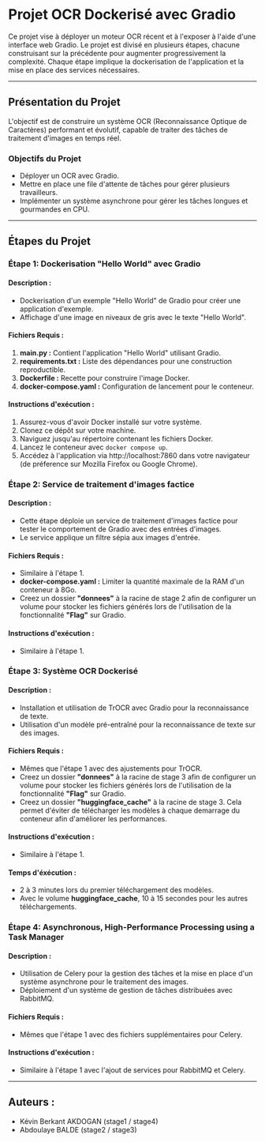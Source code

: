 # Projet OCR Dockerisé avec Gradio

Ce projet vise à déployer un moteur OCR récent et à l'exposer à l'aide d'une interface web Gradio. Le projet est divisé en plusieurs étapes, chacune construisant sur la précédente pour augmenter progressivement la complexité. Chaque étape implique la dockerisation de l'application et la mise en place des services nécessaires.

---

## Présentation du Projet

L'objectif est de construire un système OCR (Reconnaissance Optique de Caractères) performant et évolutif, capable de traiter des tâches de traitement d'images en temps réel.

### Objectifs du Projet

- Déployer un OCR avec Gradio.
- Mettre en place une file d'attente de tâches pour gérer plusieurs travailleurs.
- Implémenter un système asynchrone pour gérer les tâches longues et gourmandes en CPU.

---

## Étapes du Projet

### Étape 1: Dockerisation "Hello World" avec Gradio

#### Description :
- Dockerisation d'un exemple "Hello World" de Gradio pour créer une application d'exemple.
- Affichage d'une image en niveaux de gris avec le texte "Hello World".

#### Fichiers Requis :
1. **main.py :** Contient l'application "Hello World" utilisant Gradio.
2. **requirements.txt :** Liste des dépendances pour une construction reproductible.
3. **Dockerfile :** Recette pour construire l'image Docker.
4. **docker-compose.yaml :** Configuration de lancement pour le conteneur.

#### Instructions d'exécution :
1. Assurez-vous d'avoir Docker installé sur votre système.
2. Clonez ce dépôt sur votre machine.
3. Naviguez jusqu'au répertoire contenant les fichiers Docker.
4. Lancez le conteneur avec `docker compose up`.
5. Accédez à l'application via http://localhost:7860 dans votre navigateur (de préference sur Mozilla Firefox ou Google Chrome).

### Étape 2: Service de traitement d'images factice

#### Description :
- Cette étape déploie un service de traitement d'images factice pour tester le comportement de Gradio avec des entrées d'images.
- Le service applique un filtre sépia aux images d'entrée.

#### Fichiers Requis :
- Similaire à l'étape 1.
- **docker-compose.yaml :** Limiter la quantité maximale de la RAM d'un conteneur à 8Go.
- Creez un dossier **"donnees"** à la racine de stage 2 afin de configurer un volume pour stocker les fichiers générés lors de l'utilisation de la fonctionnalité **"Flag"** sur Gradio.

#### Instructions d'exécution :
- Similaire à l'étape 1.

### Étape 3: Système OCR Dockerisé

#### Description :
- Installation et utilisation de TrOCR avec Gradio pour la reconnaissance de texte.
- Utilisation d'un modèle pré-entraîné pour la reconnaissance de texte sur des images.

#### Fichiers Requis :
- Mêmes que l'étape 1 avec des ajustements pour TrOCR.
- Creez un dossier **"donnees"** à la racine de stage 3 afin de configurer un volume pour stocker les fichiers générés lors de l'utilisation de la fonctionnalité **"Flag"** sur Gradio.
- Creez un dossier **"huggingface_cache"** à la racine de stage 3. Cela permet d'éviter de télécharger les modèles à chaque demarrage du conteneur afin d'améliorer les performances. 

#### Instructions d'exécution :
- Similaire à l'étape 1.

#### Temps d'éxécution : 
- 2 à 3 minutes lors du premier téléchargement des modèles.
- Avec le volume **huggingface_cache**, 10 à 15 secondes pour les autres téléchargements.

### Étape 4: Asynchronous, High-Performance Processing using a Task Manager

#### Description :
- Utilisation de Celery pour la gestion des tâches et la mise en place d'un système asynchrone pour le traitement des images.
- Déploiement d'un système de gestion de tâches distribuées avec RabbitMQ.

#### Fichiers Requis :
- Mêmes que l'étape 1 avec des fichiers supplémentaires pour Celery.

#### Instructions d'exécution :
- Similaire à l'étape 1 avec l'ajout de services pour RabbitMQ et Celery.

---

## Auteurs :
- Kévin Berkant AKDOGAN (stage1 / stage4)
- Abdoulaye BALDE (stage2 / stage3)
